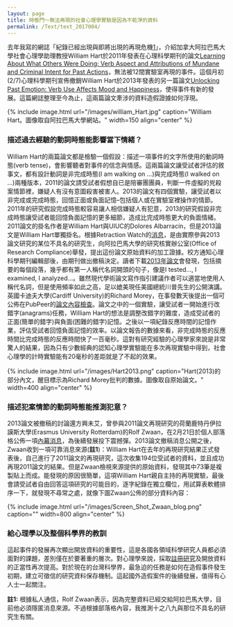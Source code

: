 ```yaml
---
layout: page
title: 時態門～無法再現的社會心理學實驗是因為不乾淨的資料
permalink: /Text/text_2017004/
---
```


去年我寫的網誌「紀錄已經出現與即將出現的再現危機[1]」，介紹加拿大阿拉巴馬大學社會心理學助理教授William Hart於2011年發表在心理科學期刊的論文[Learning About What Others Were Doing: 
Verb Aspect and Attributions of Mundane 
and Criminal Intent for Past Actions][2]，無法被12間實驗室再現的事件。這個月初(2/7)心理科學期刊宣佈撤銷William Hart於2013年發表的另一篇論文[Unlocking Past Emotion: Verb Use Affects 
Mood and Happiness][3]，使得事件有新的發展。這篇網誌整理至今為止，這兩篇論文牽涉的資料造假證據如何浮現。

{% include image.html url="/images/william_Hart.jpg" caption="William Hart。圖像取自阿拉巴馬大學網站。" width=150 align="center" %}

### 描述過去經驗的動詞時態能影響當下情緒？
William Hart的兩篇論文都是檢驗一個假設：描述一項事件的文字所使用的動詞時態(verb tense)，會影響聽者對事件的信念與情感。這兩篇論文讓受試者評估的敘事文，都有設計動詞是非完成時態(I am walking on ...)與完成時態(I walked on ...)兩種版本，2011的論文請受試者假想自已是陪審團團員，判斷一件虛擬的兇殺案情節裡，嫌疑人有沒有意圖殺害被害人。2013的論文有四個實驗，讓受試者以非完成或完成時態，回憶正面或負面記憶–包括個人或在實驗室裡操作的情節。2011年的研究假設完成時態較容易讓人相信嫌疑人有犯意，2013的研究假設非完成時態讓受試者能回憶負面記憶的更多細節，造成比完成時態更大的負面情緒。  
2011論文的掛名作者是William Hart與UIUC的Dolores Albarracín，但是2013論文是William Hart單獨掛名。根據Retraction Watch的[消息][4]，是由實際參與2013論文研究的某位不具名的研究生，向阿拉巴馬大學的研究核實辦公室(Office of Research Compliance)舉發，提出這份論文原始資料的加工證據。校方通知心理科學期刊編輯部後，由期刊做出撤稿決定。讀者下載[2013年論文][3]會發現，包括摘要的每個段落，幾乎都有第一人稱代名詞開頭的句子，像是I tested..., I examined, I analyzed...。雖然現代學術論文寫作指引建議作者可以適當地使用人稱代名詞，但是使用頻率如此之高，足以媲美現任美國總統川普先生的公開演講。  
英國卡迪夫大學(Cardiff University)的Richard Morey，在事發數天後提出一個可公佈在PubPeer的[論文內容檢查][5]。論文之中的一個實驗，讓受試者一開始進行改錯字(anagrams)任務，William Hart的想法是調整改錯字的難度，造成受試者的正面(簡單的錯字)與負面(困難的錯字)記憶。之後以一項紀錄反應時間的記憶作業，評估受試者回憶負面記憶的效率。以論文報告的數據來看，非完成時態的反應時間比完成時態的反應時間快了一百毫秒。這對有研究經驗的心理學家來說是非常驚人的結果，因為只有少數經典的認知心理學實驗能在多次再現實驗中得到，社會心理學的計時實驗能有20毫秒的差距就是了不起的效果。  

{% include image.html url="/images/Hart2013.png" caption="Hart(2013)的部分內文，醒目標示為Richard Morey批判的數據。圖像取自原始論文。" width=400 align="center" %}

### 描述犯案情節的動詞時態能推測犯意？
2013論文被撤稿的討論還方興未艾，曾參與2011論文再現研究的荷蘭鹿特丹伊拉謨斯大學(Erasmus University Rotterdam)的Rolf Zwaan，在2月21日於個人部落格公佈一項[內幕消息][6]，為後續發展投下震撼彈。2013論文撤稿消息公開之後，Zwaan收到一項可靠消息來源(**註1**)：William Hart在去年的再現研究結果正式發表後，自己進行了2011論文的再現研究，這次收集194位受試者的資料，並且成功再現2011論文的結果。但是Zwaan檢視來源提供的原始資料，發現其中73筆是複製貼上而成。能發現的原因很簡單，這項William Hart親自主持的再現實驗，最後會請受試者自由回答這項研究的可能目的，逐字紀錄在獨立欄位，用試算表軟體排序一下，就發現不尋常之處，就像下圖Zwaan公佈的部分資料內容：

{% include image.html url="/images/Screen_Shot_Zwaan_blog.png" caption="" width=800 align="center" %}

### 給心理學以及整個科學界的教訓
這起事件的發展再次顯出開放資料的重要性，這是各國各領域科學研究人員都必須面對的課題，差別僅在於要著重的層次。對心理學來說，採取[註冊研究][7]及開放資料的正當性再次提高。對於現在的台灣科學界，最急迫的任務是如何在造假事件發生初期，建立可徵信的研究資料保存機制。這起國外造假案件的後續發展，值得有心人士一起關注。  

**註1:** 根據私人通信，Rolf Zwaan表示，因為完整資料已經交給阿拉巴馬大學，目前他必須隱匿消息來源。不過根據部落格內容，我推測十之八九與那位不具名的研究生有關。  


[1]: http://scchen.com/Text/text_2016004/
[2]: https://www.ncbi.nlm.nih.gov/pubmed/21193778
[3]: http://journals.sagepub.com/doi/pdf/10.1177/0956797612446351
[4]: http://retractionwatch.com/2017/02/07/study-words-effect-mood-retracted-investigation-finds-evidence-data-manipulation/
[5]: https://medium.com/@richarddmorey/about-that-hart-2013-retraction-79cfdaea5cb0#.j0v3rda4x
[6]: https://rolfzwaan.blogspot.tw/2017/02/replicating-effects-by-duplicating-data.html
[7]: http://scchen.com/Text/text_2017002/
